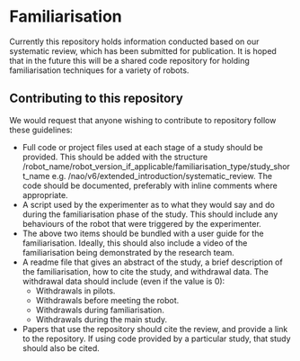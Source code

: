 # Familiarisation

Currently this repository holds information conducted based on our systematic review, which has been submitted for publication. It is hoped that in the future this will be a shared code repository for holding familiarisation techniques for a variety of robots.

## Contributing to this repository

We would request that anyone wishing to contribute to repository follow these guidelines:

- Full code or project files used at each stage of a study should be provided. This should be added with the structure /robot_name/robot_version_if_applicable/familiarisation_type/study_short_name  e.g. /nao/v6/extended_introduction/systematic_review. The code should be documented, preferably with inline comments where appropriate.
- A script used by the experimenter as to what they would say and do during the familiarisation phase of the study. This should include any behaviours of the robot that were triggered by the experimenter.
- The above two items should be bundled with a user guide for the familiarisation. Ideally, this should also include a video of the familiarisation being demonstrated by the research team.
- A readme file that gives an abstract of the study, a brief description of the familiarisation, how to cite the study, and withdrawal data. The withdrawal data should include (even if the value is 0):
  * Withdrawals in pilots.
  * Withdrawals before meeting the robot.
  * Withdrawals during familiarisation.
  * Withdrawals during the main study.
- Papers that use the repository should cite the review, and provide a link to the repository. If using code provided by a particular study, that study should also be cited.
